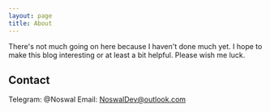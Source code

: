 ```yaml
---
layout: page
title: About
---
```


There's not much going on here because I haven't done much yet. I hope to make this blog interesting or at least a bit helpful. Please wish me luck.

## Contact

Telegram: @Noswal
Email: NoswalDev@outlook.com
